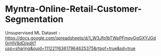 # Myntra-Online-Retail-Customer-Segmentation
Unsupervised ML 
Dataset - https://docs.google.com/spreadsheets/d/1_W3Jfp1bTWpPFmqyGgGXYJGd0rHIV8dD/edit?usp=sharing&ouid=111221163617964625375&rtpof=true&sd=true
